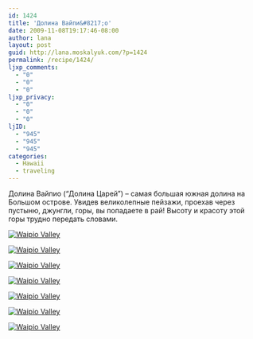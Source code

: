 ```yaml
---
id: 1424
title: 'Долина Вайпи&#8217;о'
date: 2009-11-08T19:17:46-08:00
author: lana
layout: post
guid: http://lana.moskalyuk.com/?p=1424
permalink: /recipe/1424/
ljxp_comments:
  - "0"
  - "0"
  - "0"
ljxp_privacy:
  - "0"
  - "0"
  - "0"
ljID:
  - "945"
  - "945"
  - "945"
categories:
  - Hawaii
  - traveling
---
```

Долина Вайпио (&#8220;Долина Царей&#8221;) &#8211; самая большая южная долина на Большом острове. Увидев великолепные пейзажи, проехав через пустыню, джунгли, горы, вы попадаете в рай! Высоту и красоту этой горы трудно передать словами.

<a class="flickr-image alignnone" title="Waipio Valley" href="http://www.flickr.com/photos/67405678@N00/4086341047/" target="_blank"><img src="http://farm4.static.flickr.com/3214/4086341047_e75e3284d2.jpg" alt="Waipio Valley" /></a>

<a class="flickr-image alignnone" title="Waipio Valley" href="http://www.flickr.com/photos/67405678@N00/4086298917/" target="_blank"><img src="http://farm3.static.flickr.com/2577/4086298917_0188faaa44.jpg" alt="Waipio Valley" /></a>

<a class="flickr-image alignnone" title="Waipio Valley" href="http://www.flickr.com/photos/67405678@N00/4086334697/" target="_blank"><img src="http://farm3.static.flickr.com/2696/4086334697_3698c019e5.jpg" alt="Waipio Valley" /></a>

<a class="flickr-image alignnone" title="Waipio Valley" href="http://www.flickr.com/photos/67405678@N00/4086339243/" target="_blank"><img src="http://farm3.static.flickr.com/2479/4086339243_9edea937b4.jpg" alt="Waipio Valley" /></a>

<a class="flickr-image alignnone" title="Waipio Valley" href="http://www.flickr.com/photos/67405678@N00/4086342525/" target="_blank"><img src="http://farm3.static.flickr.com/2463/4086342525_814de14724.jpg" alt="Waipio Valley" /></a>

<a class="flickr-image alignnone" title="Waipio Valley" href="http://www.flickr.com/photos/67405678@N00/4087105602/" target="_blank"><img src="http://farm3.static.flickr.com/2594/4087105602_a8d88d2432.jpg" alt="Waipio Valley" /></a>

<a class="flickr-image alignnone" title="Waipio Valley" href="http://www.flickr.com/photos/67405678@N00/4087107462/" target="_blank"><img src="http://farm1.static.flickr.com/111/4087107462_f1dd7aa2e2.jpg" alt="Waipio Valley" /></a>